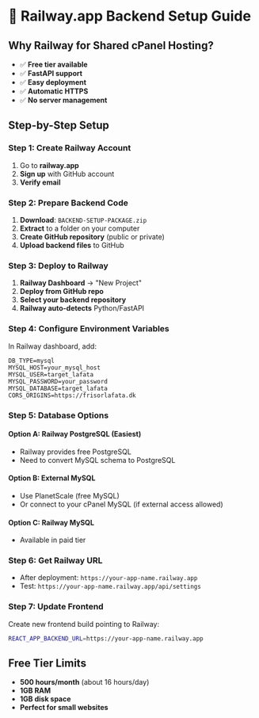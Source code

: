 # 🚂 Railway.app Backend Setup Guide

## Why Railway for Shared cPanel Hosting?

- ✅ **Free tier available**
- ✅ **FastAPI support** 
- ✅ **Easy deployment**
- ✅ **Automatic HTTPS**
- ✅ **No server management**

## Step-by-Step Setup

### Step 1: Create Railway Account
1. Go to **railway.app**
2. **Sign up** with GitHub account
3. **Verify email**

### Step 2: Prepare Backend Code
1. **Download**: `BACKEND-SETUP-PACKAGE.zip`
2. **Extract** to a folder on your computer
3. **Create GitHub repository** (public or private)
4. **Upload backend files** to GitHub

### Step 3: Deploy to Railway
1. **Railway Dashboard** → "New Project"
2. **Deploy from GitHub repo**
3. **Select your backend repository**
4. **Railway auto-detects** Python/FastAPI

### Step 4: Configure Environment Variables
In Railway dashboard, add:
```
DB_TYPE=mysql
MYSQL_HOST=your_mysql_host
MYSQL_USER=target_lafata
MYSQL_PASSWORD=your_password
MYSQL_DATABASE=target_lafata
CORS_ORIGINS=https://frisorlafata.dk
```

### Step 5: Database Options

#### Option A: Railway PostgreSQL (Easiest)
- Railway provides free PostgreSQL
- Need to convert MySQL schema to PostgreSQL

#### Option B: External MySQL
- Use PlanetScale (free MySQL)
- Or connect to your cPanel MySQL (if external access allowed)

#### Option C: Railway MySQL
- Available in paid tier

### Step 6: Get Railway URL
- After deployment: `https://your-app-name.railway.app`
- Test: `https://your-app-name.railway.app/api/settings`

### Step 7: Update Frontend
Create new frontend build pointing to Railway:
```bash
REACT_APP_BACKEND_URL=https://your-app-name.railway.app
```

## Free Tier Limits
- **500 hours/month** (about 16 hours/day)
- **1GB RAM**
- **1GB disk space**
- **Perfect for small websites**